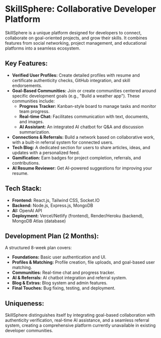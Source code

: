 # SkillSphere: Collaborative Developer Platform

SkillSphere is a unique platform designed for developers to connect, collaborate on goal-oriented projects, and grow their skills. It combines features from social networking, project management, and educational platforms into a seamless ecosystem.

## Key Features:

  - **Verified User Profiles:** Create detailed profiles with resume and certificate authenticity checks, GitHub integration, and skill endorsements.
  - **Goal-Based Communities:** Join or create communities centered around specific development goals (e.g., "Build a weather app"). These communities include:
      - **Progress Tracker:** Kanban-style board to manage tasks and monitor team progress.
      - **Real-time Chat:** Facilitates communication with text, documents, and images.
      - **AI Assistant:** An integrated AI chatbot for Q\&A and discussion summarization.
  - **Connections & Referrals:** Build a network based on collaborative work, with a built-in referral system for connected users.
  - **Tech Blog:** A dedicated section for users to share articles, ideas, and updates with a personalized feed.
  - **Gamification:** Earn badges for project completion, referrals, and contributions.
  - **AI Resume Reviewer:** Get AI-powered suggestions for improving your resume.

## Tech Stack:

  - **Frontend:** React.js, Tailwind CSS, Socket.IO
  - **Backend:** Node.js, Express.js, MongoDB
  - **AI:** OpenAI API
  - **Deployment:** Vercel/Netlify (frontend), Render/Heroku (backend), MongoDB Atlas (database)

## Development Plan (2 Months):

A structured 8-week plan covers:

  - **Foundations:** Basic user authentication and UI.
  - **Profiles & Matching:** Profile creation, file uploads, and goal-based user matching.
  - **Communities:** Real-time chat and progress tracker.
  - **AI & Referrals:** AI chatbot integration and referral system.
  - **Blog & Extras:** Blog system and admin features.
  - **Final Touches:** Bug fixing, testing, and deployment.

## Uniqueness:

SkillSphere distinguishes itself by integrating goal-based collaboration with authenticity verification, real-time AI assistance, and a seamless referral system, creating a comprehensive platform currently unavailable in existing developer communities.
